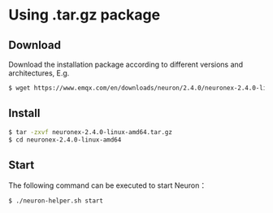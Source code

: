 # Using .tar.gz package

## Download

Download the installation package according to different versions and architectures, E.g.

```bash
$ wget https://www.emqx.com/en/downloads/neuron/2.4.0/neuronex-2.4.0-linux-amd64.tar.gz
```

## Install

```bash
$ tar -zxvf neuronex-2.4.0-linux-amd64.tar.gz
$ cd neuronex-2.4.0-linux-amd64
```

## Start

The following command can be executed to start Neuron：

```bash
$ ./neuron-helper.sh start
```